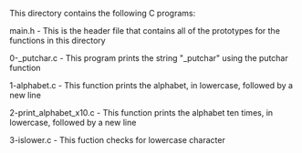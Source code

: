 This directory contains the following C programs:

main.h - This is the header file that contains all of the prototypes for the functions in this directory

0-_putchar.c - This program prints the string "_putchar" using the putchar function

1-alphabet.c - This function prints the alphabet, in lowercase, followed by a new line

2-print_alphabet_x10.c - This function prints the alphabet ten times, in lowercase, followed by a new line

3-islower.c - This fuction checks for lowercase character


